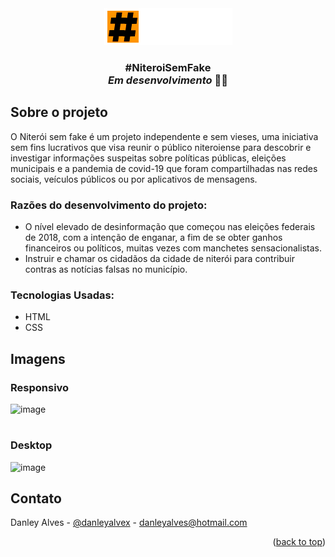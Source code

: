 
<!-- PROJECT LOGO -->
<div align="center">
  <a href="https://danleyalvex.github.io/niteroi-sem-fake/index.html" target="_blank">
    <img src="img/logo-niteroi1.png" alt="Logo">
  </a>
  <h3 align="center">#NiteroiSemFake<br> <em>Em desenvolvimento</em> 👷‍♂️</h3>
</div>


<!-- ABOUT THE PROJECT -->
## Sobre o projeto
O Niterói sem fake é um projeto independente e sem vieses, uma iniciativa sem fins lucrativos que visa reunir o público niteroiense para descobrir e investigar informações suspeitas sobre políticas públicas, eleições municipais e a pandemia de covid-19 que foram compartilhadas nas redes sociais, veículos públicos ou por aplicativos de mensagens.

### Razões do desenvolvimento do projeto:
* O nível elevado de desinformação que começou nas eleições federais de 2018, com a intenção de enganar, a fim de se obter ganhos financeiros ou políticos, muitas vezes com manchetes sensacionalistas.
* Instruir e chamar os cidadãos da cidade de niterói para contribuir contras as notícias falsas no município.


### Tecnologias Usadas:


* HTML
* CSS

<!-- Imagens -->
## Imagens
### Responsivo
![image](https://user-images.githubusercontent.com/85087531/173720427-6dea0568-1b6a-48b7-9eef-f58929a2fc0f.png)
#
### Desktop
![image](https://user-images.githubusercontent.com/85087531/173720291-a9b3f87b-a7ae-4939-8463-d05e0c716120.png)


<!-- CONTACT -->
## Contato

Danley Alves - [@danleyalvex](https://twitter.com/danpistudio) - danleyalves@hotmail.com

<p align="right">(<a href="#top">back to top</a>)</p>
